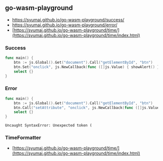 ## go-wasm-playground

* https://syumai.github.io/go-wasm-playground/success/
* https://syumai.github.io/go-wasm-playground/error/
* [https://syumai.github.io/go-wasm-playground/time/](https://syumai.github.io/go-wasm-playground/time/index.html)

### Success

```go
func main() {
	btn := js.Global().Get("document").Call("getElementById", "btn")
	btn.Set("onclick", js.NewCallback(func ([]js.Value) { showAlert() }))
	select {}
}
```

### Error

```go
func main() {
	btn := js.Global().Get("document").Call("getElementById", "btn")
	btn.Call("setAttribute", "onclick", js.NewCallback(func ([]js.Value) { showAlert() }))
	select {}
}
```

```
Uncaught SyntaxError: Unexpected token (
```

### TimeFormatter

* [https://syumai.github.io/go-wasm-playground/time/](https://syumai.github.io/go-wasm-playground/time/index.html)
